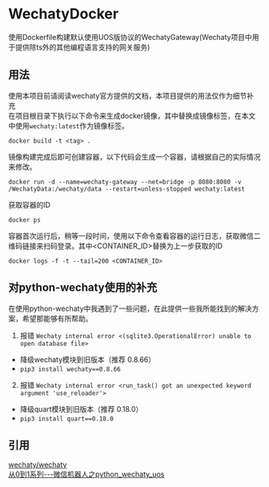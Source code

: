 # WechatyDocker
  使用Dockerfile构建默认使用UOS版协议的WechatyGateway(Wechaty项目中用于提供除ts外的其他编程语言支持的网关服务)
## 用法
使用本项目前请阅读wechaty官方提供的文档，本项目提供的用法仅作为细节补充  
在项目根目录下执行以下命令来生成docker镜像，其中<tag>替换成镜像标签，在本文中使用`wechaty:latest`作为镜像标签。
```shell
docker build -t <tag> .
```
镜像构建完成后即可创建容器，以下代码会生成一个容器，请根据自己的实际情况来修改。
```shell
docker run -d --name=wechaty-gateway --net=bridge -p 8080:8080 -v /WechatyData:/wechaty/data --restart=unless-stopped wechaty:latest
```
获取容器的ID
```shell
docker ps
```
容器首次运行后，稍等一段时间，使用以下命令查看容器的运行日志，获取微信二维码链接来扫码登录。其中<CONTAINER_ID>替换为上一步获取的ID
```shell
docker logs -f -t --tail=200 <CONTAINER_ID>
```
## 对python-wechaty使用的补充
在使用python-wechaty中我遇到了一些问题，在此提供一些我所能找到的解决方案，希望那能够有所帮助。  
1. 报错 ``` Wechaty internal error <(sqlite3.OperationalError) unable to open database file> ```
  - 降级wechaty模块到旧版本（推荐 0.8.66）
  - ``` pip3 install wechaty==0.8.66 ```
2. 报错 ``` Wechaty internal error <run_task() got an unexpected keyword argument 'use_reloader'> ```
  - 降级quart模块到旧版本（推荐 0.18.0）
  - ``` pip3 install quart==0.18.0 ```
## 引用
[wechaty/wechaty](https://github.com/wechaty/wechaty)  
[从0到1系列---微信机器人之python_wechaty_uos](https://lovehxy.com/posts/tech/%E4%BB%8E0%E5%88%B01%E7%B3%BB%E5%88%97---%E5%BE%AE%E4%BF%A1%E6%9C%BA%E5%99%A8%E4%BA%BA%E4%B9%8Bpython_wechaty_uos/)
